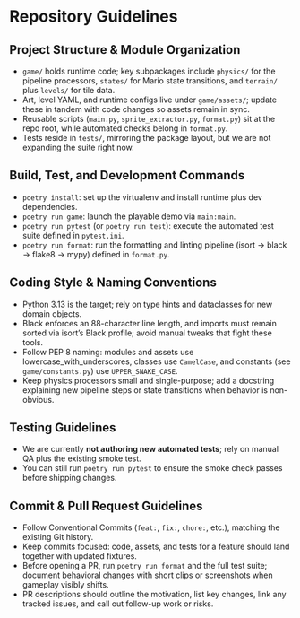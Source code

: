 # Repository Guidelines

## Project Structure & Module Organization

- `game/` holds runtime code; key subpackages include `physics/` for the pipeline processors, `states/` for Mario state transitions, and `terrain/` plus `levels/` for tile data.
- Art, level YAML, and runtime configs live under `game/assets/`; update these in tandem with code changes so assets remain in sync.
- Reusable scripts (`main.py`, `sprite_extractor.py`, `format.py`) sit at the repo root, while automated checks belong in `format.py`.
- Tests reside in `tests/`, mirroring the package layout, but we are not expanding the suite right now.

## Build, Test, and Development Commands

- `poetry install`: set up the virtualenv and install runtime plus dev dependencies.
- `poetry run game`: launch the playable demo via `main:main`.
- `poetry run pytest` (or `poetry run test`): execute the automated test suite defined in `pytest.ini`.
- `poetry run format`: run the formatting and linting pipeline (isort → black → flake8 → mypy) defined in `format.py`.

## Coding Style & Naming Conventions

- Python 3.13 is the target; rely on type hints and dataclasses for new domain objects.
- Black enforces an 88-character line length, and imports must remain sorted via isort’s Black profile; avoid manual tweaks that fight these tools.
- Follow PEP 8 naming: modules and assets use lowercase_with_underscores, classes use `CamelCase`, and constants (see `game/constants.py`) use `UPPER_SNAKE_CASE`.
- Keep physics processors small and single-purpose; add a docstring explaining new pipeline steps or state transitions when behavior is non-obvious.

## Testing Guidelines

- We are currently **not authoring new automated tests**; rely on manual QA plus the existing smoke test.
- You can still run `poetry run pytest` to ensure the smoke check passes before shipping changes.

## Commit & Pull Request Guidelines

- Follow Conventional Commits (`feat:`, `fix:`, `chore:`, etc.), matching the existing Git history.
- Keep commits focused: code, assets, and tests for a feature should land together with updated fixtures.
- Before opening a PR, run `poetry run format` and the full test suite; document behavioral changes with short clips or screenshots when gameplay visibly shifts.
- PR descriptions should outline the motivation, list key changes, link any tracked issues, and call out follow-up work or risks.
